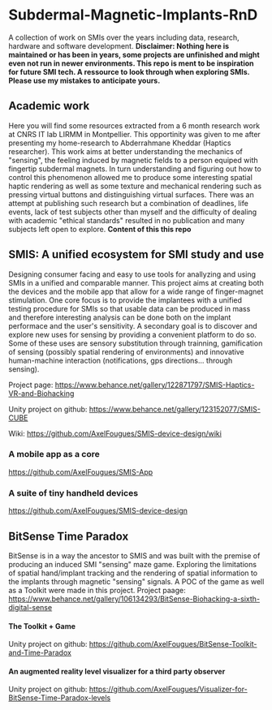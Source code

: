 # Subdermal-Magnetic-Implants-RnD
A collection of work on SMIs over the years including data, research, hardware and software development.
**Disclaimer: Nothing here is maintained or has been in years, some projects are unfinished and might even not run in newer environments. This repo is ment to be inspiration for future SMI tech. A ressource to look through when exploring SMIs. Please use my mistakes to anticipate yours.**

## Academic work
Here you will find some resources extracted from a 6 month research work at CNRS IT lab LIRMM in Montpellier. This opportinity was given to me after presenting my home-research to Abderrahmane Kheddar (Haptics researcher). This work aims at better understanding the mechanics of "sensing", the feeling induced by magnetic fields to a person equiped with fingertip subdermal magnets.
In turn understanding and figuring out how to control this phenomenon allowed me to produce some interesting spatial haptic rendering as well as some texture and mechanical rendering such as pressing virtual buttons and distinguishing virtual surfaces.
There was an attempt at publishing such research but a combination of deadlines, life events, lack of test subjects other than myself and the difficulty of dealing with academic "ethical standards" resulted in no publication and many subjects left open to explore.
**Content of this this repo**



## SMIS: A unified ecosystem for SMI study and use
Designing consumer facing and easy to use tools for anallyzing and using SMIs in a unified and comparable manner. This project aims at creating both the devices and the mobile app that allow for a wide range of finger-magnet stimulation.
One core focus is to provide the implantees with a unified testing procedure for SMIs so that usable data can be produced in mass and therefore interesting analysis can be done both on the implant performace and the user's sensitivity.
A secondary goal is to discover and explore new uses for sensing by providing a convenient platform to do so. Some of these uses are sensory substitution through trainning, gamification of sensing (possibly spatial rendering of environments) and innovative human-machine interaction (notifications, gps directions... through sensing).

Project page: https://www.behance.net/gallery/122871797/SMIS-Haptics-VR-and-Biohacking

Unity project on github: https://www.behance.net/gallery/123152077/SMIS-CUBE

Wiki: https://github.com/AxelFougues/SMIS-device-design/wiki

### A mobile app as a core
https://github.com/AxelFougues/SMIS-App

### A suite of tiny handheld devices
https://github.com/AxelFougues/SMIS-device-design

## BitSense Time Paradox
BitSense is in a way the ancestor to SMIS and was built with the premise of producing an induced SMI "sensing" maze game. Exploring the limitations of spatial hand/implant tracking and the rendering of spatial information to the implants through magnetic "sensing" signals. A POC of the game as well as a Toolkit were made in this project.
Project paage: https://www.behance.net/gallery/106134293/BitSense-Biohacking-a-sixth-digital-sense

#### The Toolkit + Game
Unity project on github: https://github.com/AxelFougues/BitSense-Toolkit-and-Time-Paradox

#### An augmented reality level visualizer for a third party observer
Unity project on github: https://github.com/AxelFougues/Visualizer-for-BitSense-Time-Paradox-levels
 
